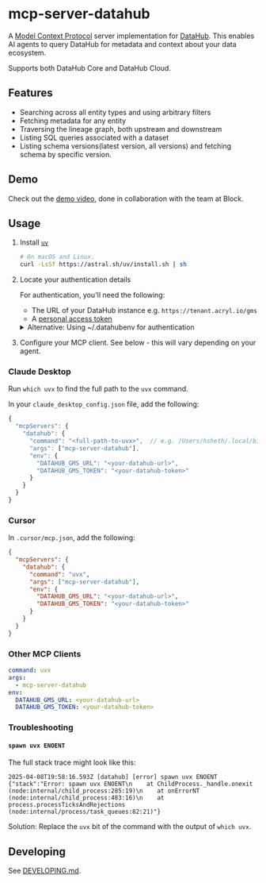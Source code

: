 # mcp-server-datahub

A [Model Context Protocol](https://modelcontextprotocol.io/) server implementation for [DataHub](https://datahubproject.io/).
This enables AI agents to query DataHub for metadata and context about your data ecosystem.

Supports both DataHub Core and DataHub Cloud.

## Features

- Searching across all entity types and using arbitrary filters
- Fetching metadata for any entity
- Traversing the lineage graph, both upstream and downstream
- Listing SQL queries associated with a dataset
- Listing schema versions(latest version, all versions) and fetching schema by specific version.

## Demo

Check out the [demo video](https://youtu.be/VXRvHIZ3Eww?t=1878), done in collaboration with the team at Block.

## Usage

1. Install [`uv`](https://github.com/astral-sh/uv)

   ```bash
   # On macOS and Linux.
   curl -LsSf https://astral.sh/uv/install.sh | sh
   ```

2. Locate your authentication details

   For authentication, you'll need the following:

   - The URL of your DataHub instance e.g. `https://tenant.acryl.io/gms`
   - A [personal access token](https://datahubproject.io/docs/authentication/personal-access-tokens/)

   <details>
   <summary>Alternative: Using ~/.datahubenv for authentication</summary>

   You can also use a `~/.datahubenv` file to configure your authentication. The easiest way to create this file is to run `datahub init` and follow the prompts.

   ```bash
   uvx --from acryl-datahub datahub init
   ```

   </details>

3. Configure your MCP client. See below - this will vary depending on your agent.

### Claude Desktop

Run `which uvx` to find the full path to the `uvx` command.

In your `claude_desktop_config.json` file, add the following:

```js
{
  "mcpServers": {
    "datahub": {
      "command": "<full-path-to-uvx>",  // e.g. /Users/hsheth/.local/bin/uvx
      "args": ["mcp-server-datahub"],
      "env": {
        "DATAHUB_GMS_URL": "<your-datahub-url>",
        "DATAHUB_GMS_TOKEN": "<your-datahub-token>"
      }
    }
  }
}
```

### Cursor

In `.cursor/mcp.json`, add the following:

```json
{
  "mcpServers": {
    "datahub": {
      "command": "uvx",
      "args": ["mcp-server-datahub"],
      "env": {
        "DATAHUB_GMS_URL": "<your-datahub-url>",
        "DATAHUB_GMS_TOKEN": "<your-datahub-token>"
      }
    }
  }
}
```

### Other MCP Clients

```yaml
command: uvx
args:
  - mcp-server-datahub
env:
  DATAHUB_GMS_URL: <your-datahub-url>
  DATAHUB_GMS_TOKEN: <your-datahub-token>
```

### Troubleshooting

#### `spawn uvx ENOENT`

The full stack trace might look like this:

```
2025-04-08T19:58:16.593Z [datahub] [error] spawn uvx ENOENT {"stack":"Error: spawn uvx ENOENT\n    at ChildProcess._handle.onexit (node:internal/child_process:285:19)\n    at onErrorNT (node:internal/child_process:483:16)\n    at process.processTicksAndRejections (node:internal/process/task_queues:82:21)"}
```

Solution: Replace the `uvx` bit of the command with the output of `which uvx`.

## Developing

See [DEVELOPING.md](DEVELOPING.md).
